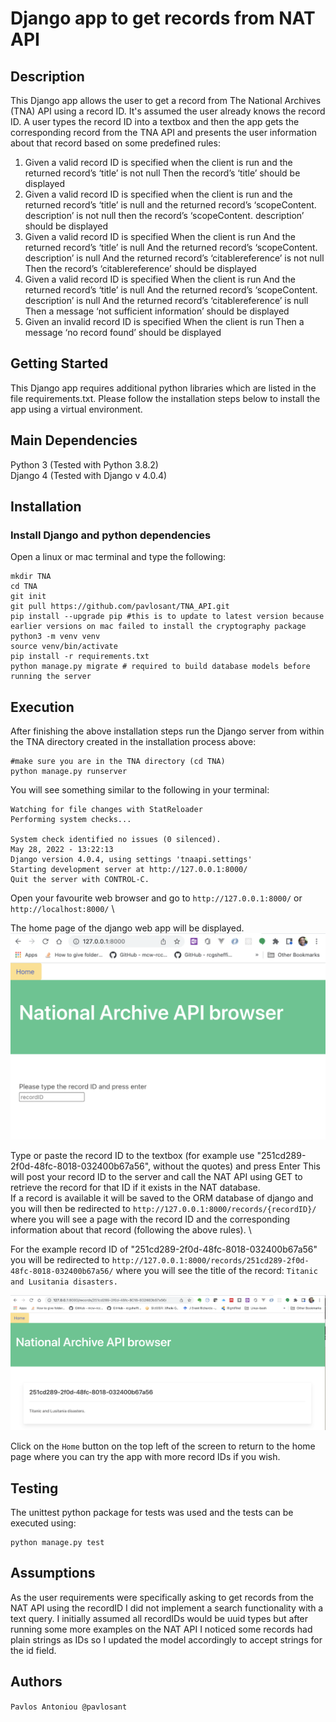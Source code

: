 # Django app to get records from NAT API 



## Description
This Django app allows the user to get a record from The National Archives (TNA) API using a record ID. It's assumed the user already knows the record ID. 
A user types the record ID into a textbox and then the app gets the corresponding record from the TNA API and presents the user information about that record based on some predefined rules:
1.  Given a valid record ID is specified when the client is run and the returned record’s ‘title’ is not null Then the record’s ‘title’ should be displayed
2. Given a valid record ID is specified when the client is run and the returned record’s ‘title’ is null and the returned record’s ‘scopeContent. description’ is not null then the record’s ‘scopeContent. description’ should be displayed
3. Given a valid record ID is specified
When the client is run
And the returned record’s ‘title’ is null
And the returned record’s ‘scopeContent. description’ is null And the returned record’s ‘citablereference’ is not null
Then the record’s ‘citablereference’ should be displayed
4. Given a valid record ID is specified
When the client is run
And the returned record’s ‘title’ is null
And the returned record’s ‘scopeContent. description’ is null And the returned record’s ‘citablereference’ is null
Then a message ‘not sufficient information’ should be displayed
5. Given an invalid record ID is specified
When the client is run
Then a message ‘no record found’ should be displayed

## Getting Started
This Django app requires additional python libraries which are listed in the file requirements.txt. 
Please follow the installation steps below to install the app using a virtual environment. 

## Main Dependencies

Python 3 (Tested with Python 3.8.2) \
Django 4 (Tested with Django v 4.0.4)

## Installation

### Install Django and python dependencies
Open a linux or mac terminal and type the following:

```
mkdir TNA
cd TNA
git init
git pull https://github.com/pavlosant/TNA_API.git
pip install --upgrade pip #this is to update to latest version because earlier versions on mac failed to install the cryptography package 
python3 -m venv venv 
source venv/bin/activate
pip install -r requirements.txt
python manage.py migrate # required to build database models before running the server
```

## Execution
After finishing the above installation steps run the Django server from within the TNA directory created in the installation process above:

```
#make sure you are in the TNA directory (cd TNA)
python manage.py runserver
```
You will see something similar to the following in your terminal:
```
Watching for file changes with StatReloader
Performing system checks...

System check identified no issues (0 silenced).
May 28, 2022 - 13:22:13
Django version 4.0.4, using settings 'tnaapi.settings'
Starting development server at http://127.0.0.1:8000/
Quit the server with CONTROL-C.
```

Open your favourite web browser and go to `http://127.0.0.1:8000/` or `http://localhost:8000/` \

The home page of the django web app will be displayed.
![Screenshot](img/home.png?raw=true "Screenshot of home page")

Type or paste the record ID to the textbox (for example use "251cd289-2f0d-48fc-8018-032400b67a56", without the quotes) and press Enter
This will post your record ID to the server and call the NAT API using GET to retrieve the record for that ID if it exists in the NAT database. \
If a record is available it will be saved to the ORM database of django and you
will then be redirected to
`http://127.0.0.1:8000/records/{recordID}/` where you will see a page with the record ID and the corresponding information about that record (following the above rules). \

For the example record ID of "251cd289-2f0d-48fc-8018-032400b67a56" you will be redirected to 
`http://127.0.0.1:8000/records/251cd289-2f0d-48fc-8018-032400b67a56/`
where you will see the title of the record: `Titanic and Lusitania disasters.`

![Screenshot](img/API_screenshot.png?raw=true "Screenshot of example execution")


Click on the `Home` button on the top left of the screen to return to the home page where you can try the app with more record IDs if you wish. 

## Testing 
The unittest python package for tests was used and the tests can be executed using:
```
python manage.py test

```
## Assumptions
As the user requirements were specifically asking to get records from the NAT API using the recordID I did not implement a search functionality with a text query. 
I initially assumed all recordIDs would be uuid types but after running some more examples on the NAT API I noticed some records had plain strings as IDs so I updated the model accordingly to accept strings for the id field.



## Authors
`Pavlos Antoniou @pavlosant`

